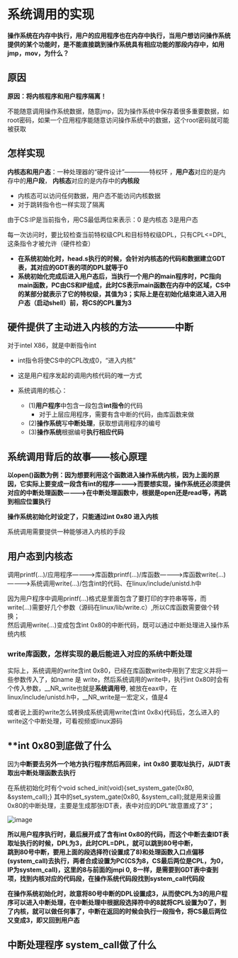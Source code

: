 # 系统调用的实现  

**操作系统在内存中执行，用户的应用程序也在内存中执行，当用户想访问操作系统提供的某个功能时，是不能直接跳到操作系统具有相应功能的那段内存中，如用jmp，mov，为什么？**  

## 原因  
 
**原因：将内核程序和用户程序隔离！**

不能随意调用操作系统数据，随意jmp，因为操作系统中保存着很多重要数据，如root密码，如果一个应用程序能随意访问操作系统中的数据，这个root密码就可能被获取

## 怎样实现  

**内核态和用户态**：一种处理器的“硬件设计”————特权环 ，**用户态**对应的是内存中的**用户段**， **内核态**对应的是内存中的**内核段**  
* 内核态可以访问任何数据，用户态不能访问内核数据
* 对于跳转指令也一样实现了隔离

由于CS:IP是当前指令，用CS最低两位来表示：0 是内核态  3是用户态

每一次访问时，要比较检查当前特权级CPL和目标特权级DPL，只有CPL<=DPL,这条指令才被允许（硬件检查）

* **在系统初始化时，head.s执行的时候，会针对内核态的代码和数据建立GDT表，其对应的GDT表的项的DPL就等于0**  
* **系统初始化完成后进入用户态后，当执行一个用户的main程序时，PC指向main函数，PC由CS和IP组成，此时CS表示main函数在内存中的区域，CS中的某部分就表示了它的特权级，其值为3；实际上是在初始化结束进入进入用户态（启动shell）前，将CS的CPL置为3**  

## 硬件提供了主动进入内核的方法————中断  

对于intel X86，就是中断指令int  

* int指令将使CS中的CPL改成0，“进入内核”  
* 这是用户程序发起的调用内核代码的唯一方式  

* 系统调用的核心：  
    * (1)**用户程序**中包含一段包含**int指令**的代码
        * 对于上层应用程序，需要有含中断的代码，由库函数来做 
    * (2)**操作系统**写**中断处理**，获取想调用程序的编号
    * (3)**操作系统**根据编号**执行相应代码**  

## 系统调用背后的故事——核心原理

**以open()函数为例：因为想要利用这个函数进入操作系统内核，因为上面的原因，它实际上要变成一段含有int的程序————>而要想实现，操作系统还必须提供对应的中断处理函数————>在中断处理函数中，根据是open还是read等，再跳到相应位置执行**  

**操作系统初始化时设定了，只能通过int 0x80 进入内核**

系统调用需要提供一种能够进入内核的手段  

## 用户态到内核态  

调用printf(...)/应用程序————>库函数printf(...)/库函数————>库函数write(...)————>系统调用write(...)/包含int的代码、在linux/include/unistd.h中

因为用户程序中调用printf(...)格式是里面包含了要打印的字符串等等，而write(...)需要好几个参数（源码在linux/lib/write.c）,所以C库函数需要做个转换；  
然后调用write(...)变成包含int 0x80的中断代码，既可以通过中断处理进入操作系统内核  

### write库函数，怎样实现的最后能进入对应的系统中断处理

实际上，系统调用的write含int 0x80，已经在库函数write中用到了宏定义并将一些参数传入了，如name 是 write，然后系统调用的write中，执行int 0x80时会有个传入参数，__NR_write也就是**系统调用号**, 被放在eax中，在linux/include/unistd.h中，__NR_write是一宏定义，值是4

或者说上面的write怎么转换成系统调用write(含int 0x8x)代码后，怎么进入的write这个中断处理，可看视频或linux源码

## **int 0x80到底做了什么  

因为**中断要去另外一个地方执行程序然后再回来，int 0x80 要取址执行，从IDT表取出中断处理函数去执行**  

在系统初始化时有个void sched_init(void){set_system_gate(0x80, &system_call);}  其中的set_system_gate(0x80, &system_call);就是用来设置0x80的中断处理，主要是生成那张IDT表，表中对应的DPL“故意置成了3”； 

![image](https://user-images.githubusercontent.com/58176267/155877918-c1831301-324b-4afe-b785-9c44300cd765.png)

 **所以用户程序执行时，最后展开成了含有int 0x80的代码，而这个中断去查IDT表取址执行的时候，DPL为3，此时CPL=DPL，就可以跳到80号中断，**   
 **跳到80号中断，要用上面的段选择符(设置成了8)和处理函数入口点偏移(system_call)去执行，两者合成设置为PC(CS为8，CS最后两位是CPL，为0，IP为system_call)，这里的8与前面的jmpi 0, 8一样，是需要到GDT表中查到项，找到内核对应的代码段，在操作系统代码段找到system_call代码段**  
 
 **在操作系统初始化时，故意将80号中断的DPL设置成3，从而使CPL为3的用户程序可以进入中断处理，在中断处理中根据段选择符中的8就将CPL设置为0了，到了内核，就可以做任何事了，中断在返回的时候会执行一段指令，将CS最后两位又变成3，即又回到用户态**  
 
 ## 中断处理程序 system_call做了什么  
 
 
